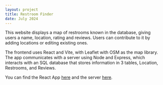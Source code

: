 ```yaml
---
layout: project
title: Restroom Finder
date: July 2024
---
```


This website displays a map of restrooms known in the database, giving users a name, location, rating and reviews. Users can contribute to it by adding locations or editing existing ones.

The frontend uses React and Vite, with Leaflet with OSM as the map library.
The app communicates with a server using Node and Express, which interacts with an SQL database that stores information in 3 tables, Location, Restrooms, and Reviews.

You can find the React App [here](https://github.com/wildechu23/Toilet) and the server [here](https://github.com/wildechu23/Toilet-Server).